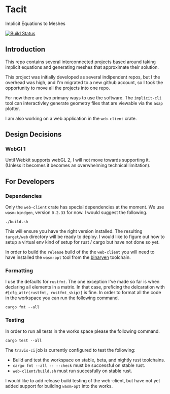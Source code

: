 # Tacit

Implicit Equations to Meshes

[![Build Status](https://travis-ci.org/SallySoul/tacit.svg?branch=master)](https://travis-ci.org/SallySoul/tacit)

## Introduction

This repo contains several interconnected projects based around taking implicit
equations and generating meshes that approximate their solution.

This project was initially developed as several indipendent repos, but I
the overhead was high, and I'm migrated to a new github account, so I took the
opportunity to move all the projects into one repo.

For now there are two primary ways to use the software. The `implicit-cli` tool
can interactivley generate geometry files that are viewable via the `asap` plotter.

I am also working on a web application in the `web-client` crate.

## Design Decisions

### WebGl 1

Until Webkit supports webGL 2, I will not move towards supporting it. (Unless it becomes it
becomes an overwhelming technical limitation).

## For Developers

### Dependencies

Only the `web-client` crate has special dependencies at the moment. We use 
`wasm-bindgen`, version `0.2.33` for now. I would suggest the following.

```
./build.sh
```

This will ensure you have the right version installed.
The resulting `target/web` directory will be ready to deploy.
I would like to figure out how to setup a virtual env kind of setup for rust / cargo but have
not done so yet.

In order to build the `release` build of the the `web-client` you will need to have installed
the `wasm-opt` tool from the [binaryen](https://github.com/WebAssembly/binaryen) toolchain.

### Formatting

I use the defaults for `rustfmt`. The one exception I've made so far is when declaring
all elements in a matrix. In that case, preficing the delcaration with
`#[cfg_attr(rustfmt, rustfmt_skip)]` is fine. In order to format all the code in the
workspace you can run the following command.

```
cargo fmt --all
```

### Testing

In order to run all tests in the works space please the following command.

```
cargo test --all
```

The `travis-ci` job is currently configured to test the following:

*  Build and test the workspace on stable, beta, and nightly rust toolchains.
* `cargo fmt --all -- --check` must be successful on stable rust.
* `web-client/build.sh` must run succesfully on stable rust.

I would like to add release build testing of the web-client, but have not yet
added support for building `wasm-opt` into the works.
